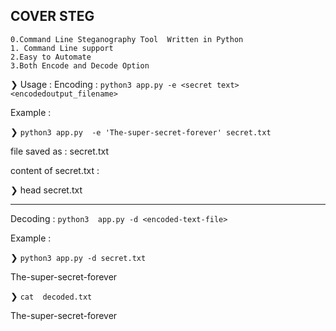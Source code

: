 ## COVER STEG
```
0.Command Line Steganography Tool  Written in Python
1. Command Line support 
2.Easy to Automate
3.Both Encode and Decode Option
```


❯ Usage :
Encoding : 
`python3 app.py -e <secret text>  <encodedoutput_filename> `

Example :

❯ `python3 app.py  -e 'The-super-secret-forever' secret.txt`

file saved as : secret.txt

content of    secret.txt :

❯ head secret.txt








----



Decoding : 
`python3  app.py -d <encoded-text-file>`

Example :

❯ `python3 app.py -d secret.txt`

The-super-secret-forever

❯ `cat  decoded.txt`

The-super-secret-forever
